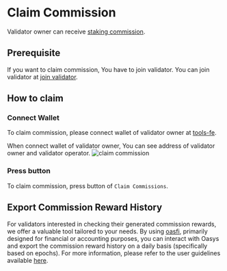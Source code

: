 # Claim Commission
Validator owner can receive [staking commission](/docs/architecture/hub-layer/consensus/incentive/1-2-reward-commission).

## Prerequisite
If you want to claim commission, You have to join validator.
You can join validator at [join validator](/docs/hub-validator/operate-validator/join-validator).

## How to claim
### Connect Wallet
To claim commission, please connect wallet of validator owner at [tools-fe](https://tools-fe.oasys.games/claim-commissions).

When connect wallet of validator owner, You can see address of validator owner and validator operator.
![claim commission](/img/docs/techdocs/tools-fe/claim_commission.png)

### Press button
To claim commission, press button of `Claim Commissions`.

## Export Commission Reward History
For validators interested in checking their generated commission rewards, we offer a valuable tool tailored to your needs. By using [oasfi](https://github.com/oasysgames/oasfi), primarily designed for financial or accounting purposes, you can interact with Oasys and export the commission reward history on a daily basis (specifically based on epochs). For more information, please refer to the user guidelines available [here](https://github.com/oasysgames/oasfi/blob/main/doc/doc_EN/export_validator_reward_EN.md).
